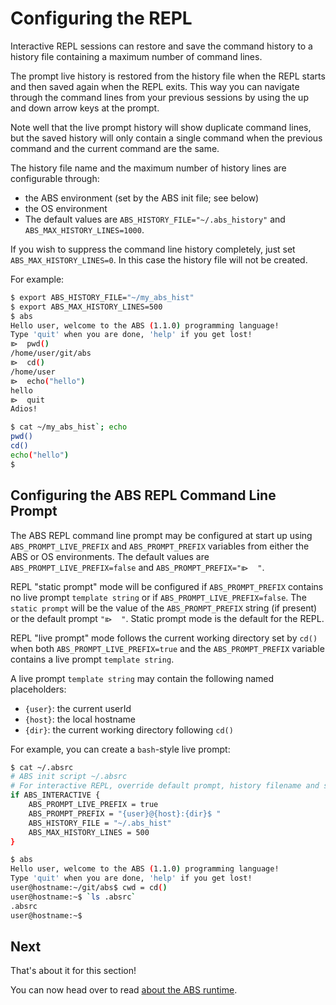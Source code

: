 # Configuring the REPL

Interactive REPL sessions can restore and save the command 
history to a history file containing a maximum number of command lines. 

The prompt live history is restored from the history file when
the REPL starts and then saved again when the REPL exits. This way you
can navigate through the command lines from your previous sessions
by using the up and down arrow keys at the prompt.

Note well that the live prompt history will show duplicate command
lines, but the saved history will only contain a single command
when the previous command and the current command are the same.

The history file name and the maximum number of history lines are
configurable through:

* the ABS environment (set by the ABS init file; see below)
* the OS environment
* The default values are `ABS_HISTORY_FILE="~/.abs_history"`  and `ABS_MAX_HISTORY_LINES=1000`.

If you wish to suppress the command line history completely, just 
set `ABS_MAX_HISTORY_LINES=0`. In this case the history file
will not be created.

For example:
```bash
$ export ABS_HISTORY_FILE="~/my_abs_hist"
$ export ABS_MAX_HISTORY_LINES=500
$ abs
Hello user, welcome to the ABS (1.1.0) programming language!
Type 'quit' when you are done, 'help' if you get lost!
⧐  pwd()
/home/user/git/abs
⧐  cd()
/home/user
⧐  echo("hello")
hello
⧐  quit
Adios!

$ cat ~/my_abs_hist`; echo
pwd()
cd()
echo("hello")
$
```

## Configuring the ABS REPL Command Line Prompt

The ABS REPL command line prompt may be configured at start up using
`ABS_PROMPT_LIVE_PREFIX` and `ABS_PROMPT_PREFIX` variables from either
the ABS or OS environments. The default values are
`ABS_PROMPT_LIVE_PREFIX=false` and `ABS_PROMPT_PREFIX="⧐  "`.

REPL "static prompt" mode will be configured if `ABS_PROMPT_PREFIX`
contains no live prompt `template string` or if
`ABS_PROMPT_LIVE_PREFIX=false`. The `static prompt` will be the
value of the `ABS_PROMPT_PREFIX` string (if present) or the default
prompt `"⧐  "`. Static prompt mode is the default for the REPL.

REPL "live prompt" mode follows the current working directory 
set by `cd()` when both `ABS_PROMPT_LIVE_PREFIX=true` and the
`ABS_PROMPT_PREFIX` variable contains a live prompt `template string`.

A live prompt `template string` may contain the following
named placeholders:

* `{user}`: the current userId
* `{host}`: the local hostname
* `{dir}`:  the current working directory following `cd()`
  
For example, you can create a `bash`-style live prompt: 

```bash
$ cat ~/.absrc
# ABS init script ~/.absrc 
# For interactive REPL, override default prompt, history filename and size
if ABS_INTERACTIVE {
    ABS_PROMPT_LIVE_PREFIX = true
    ABS_PROMPT_PREFIX = "{user}@{host}:{dir}$ "
    ABS_HISTORY_FILE = "~/.abs_hist"
    ABS_MAX_HISTORY_LINES = 500
}

$ abs
Hello user, welcome to the ABS (1.1.0) programming language!
Type 'quit' when you are done, 'help' if you get lost!
user@hostname:~/git/abs$ cwd = cd()
user@hostname:~$ `ls .absrc`
.absrc
user@hostname:~$  
```

## Next

That's about it for this section!

You can now head over to read [about the ABS runtime](/misc/runtime).